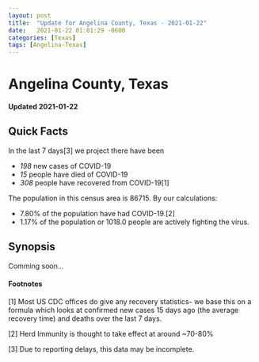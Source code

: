 ```yaml
---
layout: post
title:  "Update for Angelina County, Texas - 2021-01-22"
date:   2021-01-22 01:01:29 -0600
categories: [Texas]
tags: [Angelina-Texas]
---
```


# Angelina County, Texas
#### Updated 2021-01-22

## Quick Facts

In the last 7 days[3] we project there have been
- *198* new cases of COVID-19
- *15* people have died of COVID-19
- *308* people have recovered from COVID-19[1]

The population in this census area is 86715. By our calculations:
- 7.80% of the population have had COVID-19.[2]
- 1.17% of the population or 1018.0 people are actively fighting the virus.

## Synopsis

Comming soon...


#### Footnotes

[1] Most US CDC offices do give any recovery statistics- we base this on a formula which looks at confirmed new cases
15 days ago (the average recovery time) and deaths over the last 7 days.

[2] Herd Immunity is thought to take effect at around ~70-80%

[3] Due to reporting delays, this data may be incomplete.
 
    